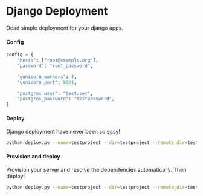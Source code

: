 Django Deployment
=================

Dead simple deployment for your django apps.

#### Config

```python
config = {
    "hosts": ["root@example.org"],
    "password": "root_password",

    "gunicorn_workers": 4,
    "gunicorn_port": 9001,

    "postgres_user": "testuser",
    "postgres_password": "testpassword",
}
```


#### Deploy

Django deployment have never been so easy!

```bash
python deploy.py --name=testproject --dir=testproject --remote_dir=testproject_remote_dir
```

#### Provision and deploy

Provision your server and resolve the dependencies automatically. Then deploy!

```bash
python deploy.py --name=testproject --dir=testproject --remote_dir=testproject_remote_dir --full=True
```
